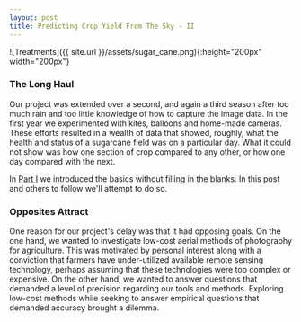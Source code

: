 ```yaml
---
layout: post
title: Predicting Crop Yield From The Sky - II
---
```


![Treatments]({{ site.url }}/assets/sugar_cane.png){:height="200px" width="200px"} 

### The Long Haul

Our project was extended over a second, and again a third season after too much rain and too little knowledge of how to capture the image data. In the first year we experimented with kites, balloons and home-made cameras. These efforts resulted in a wealth of data that showed, roughly, what the health and status of a sugarcane field was on a particular day. What it could not show was how one section of crop compared to any other, or how one day compared with the next.

In [Part I](https://geraldmc.github.io/2019/05/06/predicting-yield-1/) we introduced the basics without filling in the blanks. In this post and others to follow we'll attempt to do so.

### Opposites Attract

One reason for our project's delay was that it had opposing goals. On the one hand, we wanted to investigate low-cost aerial methods of photograohy for agriculture. This was motivated by personal interest along with a conviction that farmers have under-utilized available remote sensing technology, perhaps assuming that these technologies were too complex or expensive. On the other hand, we wanted to answer questions that demanded a level of precision regarding our tools and methods. Exploring low-cost methods while seeking to answer empirical questions that demanded accuracy brought a dilemma. 